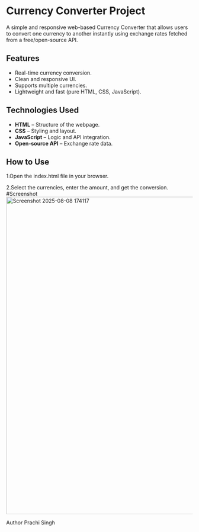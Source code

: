 # Currency Converter Project

A simple and responsive web-based Currency Converter that allows users to convert one currency to another instantly using exchange rates fetched from a free/open-source API.

## Features
- Real-time currency conversion.
- Clean and responsive UI.
- Supports multiple currencies.
- Lightweight and fast (pure HTML, CSS, JavaScript).

## Technologies Used
- **HTML** – Structure of the webpage.
- **CSS** – Styling and layout.
- **JavaScript** – Logic and API integration.
- **Open-source API** – Exchange rate data.

## How to Use

1.Open the index.html file in your browser.

2.Select the currencies, enter the amount, and get the conversion.
#Screenshot
<img width="1816" height="858" alt="Screenshot 2025-08-08 174117" src="https://github.com/user-attachments/assets/e24f5280-71c0-4c3d-99c7-857941c9f1c6" />

Author
Prachi Singh
